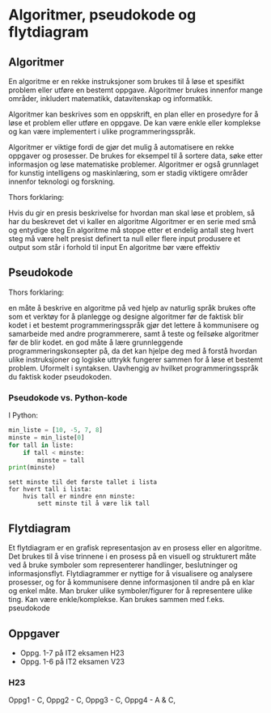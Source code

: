 # Algoritmer, pseudokode og flytdiagram

## Algoritmer

En algoritme er en rekke instruksjoner som brukes til å løse et spesifikt problem eller utføre en bestemt oppgave. Algoritmer brukes innenfor mange områder, inkludert matematikk, datavitenskap og informatikk.

Algoritmer kan beskrives som en oppskrift, en plan eller en prosedyre for å løse et problem eller utføre en oppgave. De kan være enkle eller komplekse og kan være implementert i ulike programmeringsspråk.

Algoritmer er viktige fordi de gjør det mulig å automatisere en rekke oppgaver og prosesser. De brukes for eksempel til å sortere data, søke etter informasjon og løse matematiske problemer. Algoritmer er også grunnlaget for kunstig intelligens og maskinlæring, som er stadig viktigere områder innenfor teknologi og forskning.


Thors forklaring:

Hvis du gir en presis beskrivelse for hvordan man skal løse et problem, så har du beskrevet det vi kaller en algoritme
Algoritmer er en serie med små og entydige steg
En algoritme må
    stoppe etter et endelig antall steg
    hvert steg må være helt presist definert
    ta null eller flere input
    produsere et output som står i forhold til input
    En algoritme bør være effektiv

## Pseudokode

Thors forklaring:

en måte å beskrive en algoritme på ved hjelp av naturlig språk
brukes ofte som et verktøy for å planlegge og designe algoritmer før de faktisk blir kodet i et bestemt programmeringsspråk
gjør det lettere å kommunisere og samarbeide med andre programmerere, samt å teste og feilsøke algoritmer før de blir kodet.
en god måte å lære grunnleggende programmeringskonsepter på, da det kan hjelpe deg med å forstå hvordan ulike instruksjoner og logiske uttrykk fungerer sammen for å løse et bestemt problem.
Uformelt i syntaksen. Uavhengig av hvilket programmeringsspråk du faktisk koder pseudokoden.

### Pseudokode vs. Python-kode

I Python: 

```python
min_liste = [10, -5, 7, 8]
minste = min_liste[0]
for tall in liste:
    if tall < minste:
        minste = tall
print(minste)
```

```
sett minste til det første tallet i lista
for hvert tall i lista:
    hvis tall er mindre enn minste:
        sett minste til å være lik tall
```


## Flytdiagram

Et flytdiagram er en grafisk representasjon av en prosess eller en algoritme. Det brukes til å vise trinnene i en prosess på en visuell og strukturert måte ved å bruke symboler som representerer handlinger, beslutninger og informasjonsflyt. Flytdiagrammer er nyttige for å visualisere og analysere prosesser, og for å kommunisere denne informasjonen til andre på en klar og enkel måte.
Man bruker ulike symboler/figurer for å representere ulike ting. Kan være enkle/komplekse.
Kan brukes sammen med f.eks. pseudokode


## Oppgaver
- Oppg. 1-7 på IT2 eksamen H23
- Oppg. 1-6 på IT2 eksamen V23

### H23
Oppg1 - C,
Oppg2 - C,
Oppg3 - C,
Oppg4 - A & C,


